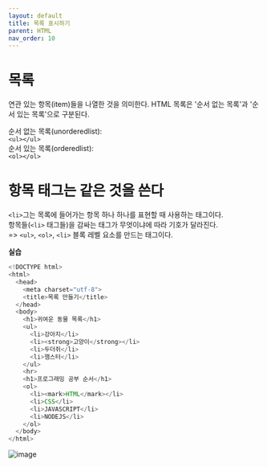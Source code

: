 ```yaml
---
layout: default
title: 목록 표시하기
parent: HTML
nav_order: 10
---  
```


# 목록  
연관 있는 항목(item)들을 나열한 것을 의미한다.
HTML 목록은 '순서 없는 목록'과 '순서 있는 목록'으로 구분된다.  

순서 없는 목록(unorderedlist):  
`<ul></ul>`  
순서 있는 목록(orderedlist):  
`<ol></ol>`  

# 항목 태그는 같은 것을 쓴다  
`<li>`그는 목록에 들어가는 항목 하나 하나를 표현할 때 사용하는 태그이다.  
항목들(`<li>` 태그들)을 감싸는 태그가 무엇이냐에 따라 기호가 달라진다.  
=> `<ul>`, `<ol>`, `<li>` 블록 레벨 요소를 만드는 태그이다.  

**실습**  
```java
<!DOCTYPE html>
<html>
  <head>
    <meta charset="utf-8">
    <title>목록 만들기</title>
  </head>
  <body>
    <h1>귀여운 동물 목록</h1>
    <ul>
      <li>강아지</li>
      <li><strong>고양이</strong></li>
      <li>두더쥐</li>
      <li>햄스터</li>
    </ul>
    <hr>
    <h1>프로그래밍 공부 순서</h1>
    <ol>
      <li><mark>HTML</mark></li>
      <li>CSS</li>
      <li>JAVASCRIPT</li>
      <li>NODEJS</li>
    </ol>
  </body>
</html>
```  
![image](https://github.com/jjsok73379/jjsok73379.github.io/assets/114732330/751ea449-4084-4e5b-9842-df359a9feff6)